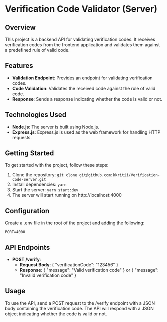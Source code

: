 # Verification Code Validator (Server)

## Overview

This project is a backend API for validating verification codes. It receives verification codes from the frontend application and validates them against a predefined rule of valid code.

## Features

- **Validation Endpoint**: Provides an endpoint for validating verification codes.<br>
- **Code Validation**: Validates the received code against the rule of valid code.<br>
- **Response**: Sends a response indicating whether the code is valid or not.

## Technologies Used

- **Node.js**: The server is built using Node.js.<br>
- **Express.js**: Express.js is used as the web framework for handling HTTP requests.

## Getting Started

To get started with the project, follow these steps:

1. Clone the repository: `git clone git@github.com:kkritii/Verification-Code-Server.git`
2. Install dependencies: `yarn`
3. Start the server: `yarn start:dev`
4. The server will start running on http://localhost:4000

## Configuration

Create a .env file in the root of the project and adding the following:

```
PORT=4000
```

## API Endpoints

- **POST /verify**: 
    - **Request Body**: { "verificationCode": "123456" }
    - **Response**: { "message": "Valid verification code" } or { "message": "Invalid verification code" }

## Usage

To use the API, send a POST request to the /verify endpoint with a JSON body containing the verification code. The API will respond with a JSON object indicating whether the code is valid or not.
